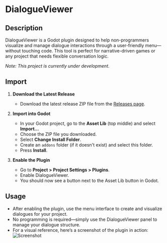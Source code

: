 # DialogueViewer

## Description

DialogueViewer is a Godot plugin designed to help non-programmers visualize and manage dialogue interactions through a user-friendly menu—without touching code. This tool is perfect for narrative-driven games or any project that needs flexible conversation logic.

_Note: This project is currently under development._

## Import

1. **Download the Latest Release**  
   - Download the latest release ZIP file from the [Releases page](https://github.com/GenelleGeerman/DialogueViewer/releases).

2. **Import into Godot**  
   - In your Godot project, go to the **Asset Lib** (top middle) and select **Import...**
   - Choose the ZIP file you downloaded.
   - Select **Change Install Folder**.
   - Create an `addons` folder (if it doesn't exist) and select this folder.
   - Press **Install**.

3. **Enable the Plugin**  
   - Go to **Project > Project Settings > Plugins**.
   - Enable DialogueViewer.
   - You should now see a button next to the Asset Lib button in Godot.

## Usage

- After enabling the plugin, use the menu interface to create and visualize dialogues for your project.
- No programming is required—simply use the DialogueViewer panel to manage your dialogue structure.
- For a visual reference, here’s a screenshot of the plugin in action:  
  ![Screenshot](https://github.com/user-attachments/assets/869fc301-f446-4333-9dd7-a70ddb38595d)